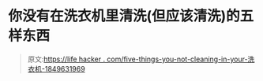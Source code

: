# 你没有在洗衣机里清洗(但应该清洗)的五样东西

> 原文:[https://life hacker . com/five-things-you-not-cleaning-in-your-洗衣机-1849631969](https://lifehacker.com/five-things-youre-not-cleaning-in-your-washing-machine-1849631969)